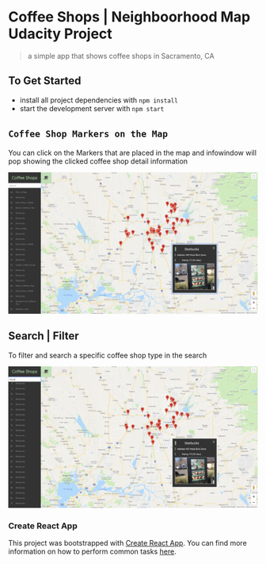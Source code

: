 # Coffee Shops | Neighboorhood Map Udacity Project
> a simple app that shows coffee shops in Sacramento, CA

## To Get Started
* install all project dependencies with `npm install`
* start the development server with `npm start`

## `Coffee Shop Markers on the Map`
You can click on the Markers that are placed in the map and infowindow will pop showing the clicked coffee shop detail information

![Screenshot](./infowindow.png)

## Search | Filter
To filter and search a specific coffee shop type in the search

![Screenshot](./filter-search.png)

### Create React App
This project was bootstrapped with [Create React App](https://github.com/facebookincubator/create-react-app). You can find more information on how to perform common tasks [here](https://github.com/facebookincubator/create-react-app/blob/master/packages/react-scripts/template/README.md).

